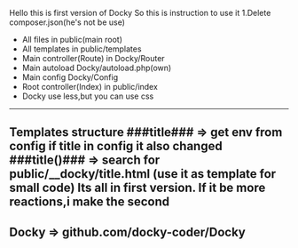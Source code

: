 Hello this is first version of Docky
So this is instruction to use it
1.Delete composer.json(he's not be use)
 - All files in public(main root)
 - All templates in public/templates
 - Main controller(Route) in Docky/Router
 - Main autoload Docky/autoload.php(own)
 - Main config Docky/Config
 - Root controller(Index) in public/index
 - Docky use less,but you can use css
 -----------------------------------------
 Templates structure
 ###title### => get env from config
 if title in config it also changed
 ###title()### => search for 
 public/__docky/title.html
 (use it as template for small code)
 Its all in first version.
 If it be more reactions,i make the second
 -----------------------------------------
 Docky => github.com/docky-coder/Docky
 -----------------------------------------
